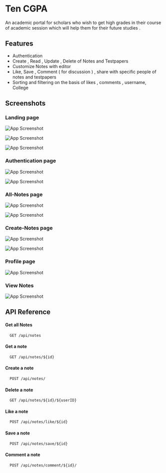 
# Ten CGPA

An academic portal for scholars who wish to get high grades in their course of academic session which will help them for their future studies .




## Features

- Authentication
- Create , Read , Update , Delete of Notes and Testpapers
- Customize Notes with editor 
- Like, Save , Comment ( for discussion ) , share with specific people of notes and testpapers
- Sorting and filtering on the basis of likes , comments , username, College 


## Screenshots 

### Landing page

![App Screenshot](https://res.cloudinary.com/vinsmokecyrus/image/upload/v1681975966/Projects/L1_pinvn1.png) 

![App Screenshot](https://res.cloudinary.com/vinsmokecyrus/image/upload/v1681976071/Projects/L2_yxxlar.png) 

![App Screenshot](https://res.cloudinary.com/vinsmokecyrus/image/upload/v1681975978/Projects/L3_azvo6c.png) 

### Authentication page

![App Screenshot](https://res.cloudinary.com/vinsmokecyrus/image/upload/v1681975969/Projects/Au1_e7ldnk.png) 

![App Screenshot](https://res.cloudinary.com/vinsmokecyrus/image/upload/v1681976021/Projects/L4_wgif36.png) 

### All-Notes page

![App Screenshot](https://res.cloudinary.com/vinsmokecyrus/image/upload/v1681975956/Projects/allNotes_ce9chl.png) 

![App Screenshot](https://res.cloudinary.com/vinsmokecyrus/image/upload/v1681976002/Projects/L5_ktn7ua.png) 

### Create-Notes page

![App Screenshot](https://res.cloudinary.com/vinsmokecyrus/image/upload/v1681976031/Projects/N1_j3onsi.png) 

![App Screenshot](https://res.cloudinary.com/vinsmokecyrus/image/upload/v1681975941/Projects/N2_g4slbn.png) 

### Profile page

![App Screenshot](https://res.cloudinary.com/vinsmokecyrus/image/upload/v1681975892/Projects/L7_scbzvo.png) 

### View Notes 

![App Screenshot](https://res.cloudinary.com/vinsmokecyrus/image/upload/v1681976024/Projects/notesExample1_djr5c2.png)

## API Reference

#### Get all Notes

```http
  GET /api/notes
```


#### Get a note

```http
  GET /api/notes/${id}
```

#### Create a note

```http
  POST /api/notes/
```
#### Delete a note

```http
  GET /api/notes/${id}/${userID}
```
#### Like a note

```http
  POST /api/notes/like/${id}
```

#### Save a note

```http
  POST /api/notes/save/${id}
```
#### Comment a note

```http
  POST /api/notes/comment/${id}/
